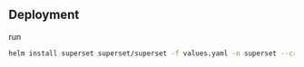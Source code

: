 ## Deployment

run

```bash
helm install superset superset/superset -f values.yaml -n superset --create-namespace
```
